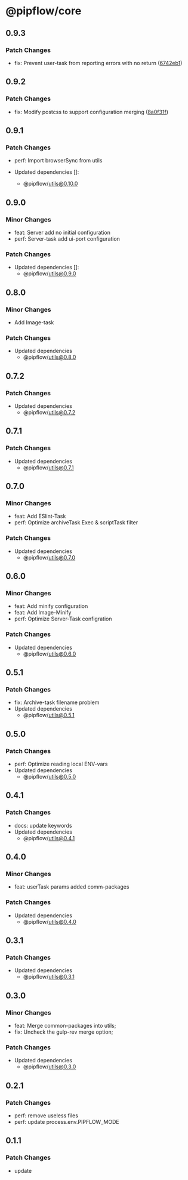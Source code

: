 # @pipflow/core

## 0.9.3

### Patch Changes

- fix: Prevent user-task from reporting errors with no return ([6742eb1](https://github.com/Meqn/pipflow/commit/6742eb150b0b7bb64df7e04e060891b9d4f7a162))

## 0.9.2

### Patch Changes

- fix: Modify postcss to support configuration merging ([8a0f31f](https://github.com/Meqn/pipflow/commit/8a0f31f1d8248cd9fafd436f3f701a92643c4b01))

## 0.9.1

### Patch Changes

- perf: Import browserSync from utils

- Updated dependencies []:
  - @pipflow/utils@0.10.0

## 0.9.0

### Minor Changes

- feat: Server add no initial configuration
- perf: Server-task add ui-port configuration

### Patch Changes

- Updated dependencies []:
  - @pipflow/utils@0.9.0

## 0.8.0

### Minor Changes

- Add Image-task

### Patch Changes

- Updated dependencies
  - @pipflow/utils@0.8.0

## 0.7.2

### Patch Changes

- Updated dependencies
  - @pipflow/utils@0.7.2

## 0.7.1

### Patch Changes

- Updated dependencies
  - @pipflow/utils@0.7.1

## 0.7.0

### Minor Changes

- feat: Add ESlint-Task
- perf: Optimize archiveTask Exec & scriptTask filter

### Patch Changes

- Updated dependencies
  - @pipflow/utils@0.7.0

## 0.6.0

### Minor Changes

- feat: Add minify configuration
- feat: Add Image-Minify
- perf: Optimize Server-Task configration

### Patch Changes

- Updated dependencies
  - @pipflow/utils@0.6.0

## 0.5.1

### Patch Changes

- fix: Archive-task filename problem
- Updated dependencies
  - @pipflow/utils@0.5.1

## 0.5.0

### Patch Changes

- perf: Optimize reading local ENV-vars
- Updated dependencies
  - @pipflow/utils@0.5.0

## 0.4.1

### Patch Changes

- docs: update keywords
- Updated dependencies
  - @pipflow/utils@0.4.1

## 0.4.0

### Minor Changes

- feat: userTask params added comm-packages

### Patch Changes

- Updated dependencies
  - @pipflow/utils@0.4.0

## 0.3.1

### Patch Changes

- Updated dependencies
  - @pipflow/utils@0.3.1

## 0.3.0

### Minor Changes

- feat: Merge common-packages into utils;
- fix: Uncheck the gulp-rev merge option;

### Patch Changes

- Updated dependencies
  - @pipflow/utils@0.3.0

## 0.2.1

### Patch Changes

- perf: remove useless files
- perf: update process.env.PIPFLOW_MODE

## 0.1.1

### Patch Changes

- update
